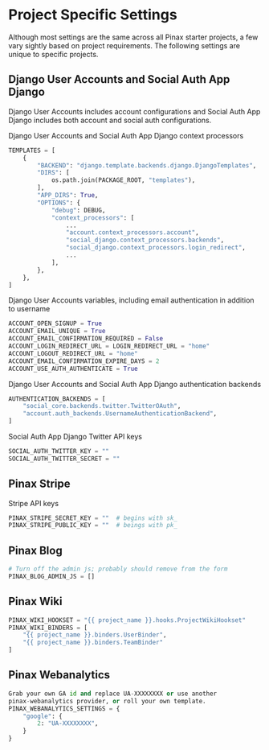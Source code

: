 # Project Specific Settings

Although most settings are the same across all Pinax starter projects, a few vary sightly based on project requirements. The following settings are unique to specific projects.

## Django User Accounts and Social Auth App Django

Django User Accounts includes account configurations and Social Auth App Django includes both account and social auth configurations.

Django User Accounts and Social Auth App Django context processors

```python
TEMPLATES = [
    {
        "BACKEND": "django.template.backends.django.DjangoTemplates",
        "DIRS": [
            os.path.join(PACKAGE_ROOT, "templates"),
        ],
        "APP_DIRS": True,
        "OPTIONS": {
            "debug": DEBUG,
            "context_processors": [
                ...
                "account.context_processors.account",
                "social_django.context_processors.backends",
                "social_django.context_processors.login_redirect",
                ...
            ],
        },
    },
]
```

Django User Accounts variables, including email authentication in addition to username

```python
ACCOUNT_OPEN_SIGNUP = True
ACCOUNT_EMAIL_UNIQUE = True
ACCOUNT_EMAIL_CONFIRMATION_REQUIRED = False
ACCOUNT_LOGIN_REDIRECT_URL = LOGIN_REDIRECT_URL = "home"
ACCOUNT_LOGOUT_REDIRECT_URL = "home"
ACCOUNT_EMAIL_CONFIRMATION_EXPIRE_DAYS = 2
ACCOUNT_USE_AUTH_AUTHENTICATE = True
```

Django User Accounts and Social Auth App Django authentication backends

```python
AUTHENTICATION_BACKENDS = [
    "social_core.backends.twitter.TwitterOAuth",
    "account.auth_backends.UsernameAuthenticationBackend",
]
```

Social Auth App Django Twitter API keys

```python
SOCIAL_AUTH_TWITTER_KEY = ""
SOCIAL_AUTH_TWITTER_SECRET = ""
```

## Pinax Stripe

Stripe API keys

```python
PINAX_STRIPE_SECRET_KEY = ""  # begins with sk_
PINAX_STRIPE_PUBLIC_KEY = ""  # beings with pk_
```

## Pinax Blog

```python
# Turn off the admin js; probably should remove from the form
PINAX_BLOG_ADMIN_JS = []
```

## Pinax Wiki

```python
PINAX_WIKI_HOOKSET = "{{ project_name }}.hooks.ProjectWikiHookset"
PINAX_WIKI_BINDERS = [
    "{{ project_name }}.binders.UserBinder",
    "{{ project_name }}.binders.TeamBinder"
]
```

## Pinax Webanalytics

```python
Grab your own GA id and replace UA-XXXXXXXX or use another
pinax-webanalytics provider, or roll your own template.
PINAX_WEBANALYTICS_SETTINGS = {
    "google": {
        2: "UA-XXXXXXXX",
    }
}
```

